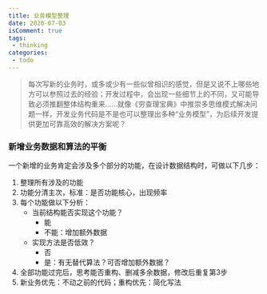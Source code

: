 ```yaml
---
title: 业务模型整理
date: 2020-07-03
isComment: true
tags:
 - thinking
categories: 
 - todo
---
```


> 每次写新的业务时，或多或少有一些似曾相识的感觉，但是又说不上哪些地方可以参照过去的经验；开发过程中，会出现一些细节上的不同，又可能导致必须推翻整体结构重来……就像《穷查理宝典》中推崇多思维模式解决问题一样，开发业务代码是不是也可以整理出多种“业务模型”，为后续开发提供更加可靠高效的解决方案呢？

### 新增业务数据和算法的平衡
一个新增的业务肯定会涉及多个部分的功能，在设计数据结构时，可做以下几步：
1. 整理所有涉及的功能
2. 功能分清主次，标准：是否功能核心，出现频率
3. 每个功能做以下分析：
    - 当前结构能否实现这个功能？
        - 能
        - 不能：增加额外数据
    - 实现方法是否低效？
        - 否
        - 是：有无替代算法？可否增加额外数据？
4. 全部功能过完后，思考能否重构、删减多余数据，修改后重复第3步
5. 新业务优先：不动之前的代码；重构优先：简化写法


